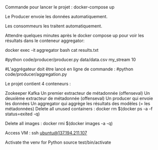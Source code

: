 Commande pour lancer le projet : docker-compose up

Le Producer envoie les données automatiquement.

Les consommeurs les traitent automatiquement.

Attendre quelques minutes après le docker compose up pour voir les résultats dans le conteneur aggregator:

docker exec -it aggregator bash cat results.txt

#python code/producer/producer.py data/data.csv my_stream 10

#L'aggrégateur doit être lancé en ligne de commande : #python code/producer/aggregation.py

Le projet contient 4 conteneurs :

Zookeeper
Kafka
Un premier extracteur de métadonnée (offenseval)
Un deuxième extracteur de métadonnée (offenseval)
Un producer qui envoie les données
Un aggregator qui aggrège les résultats des modèles (= les métadonnées)
Delete all unused containers : docker rm $(docker ps -a -f status=exited -q)

Delete all images : docker rmi $(docker images -a -q)

Access VM : ssh ubuntu@137.194.211.107

Activate the venv for Python source test/bin/activate
